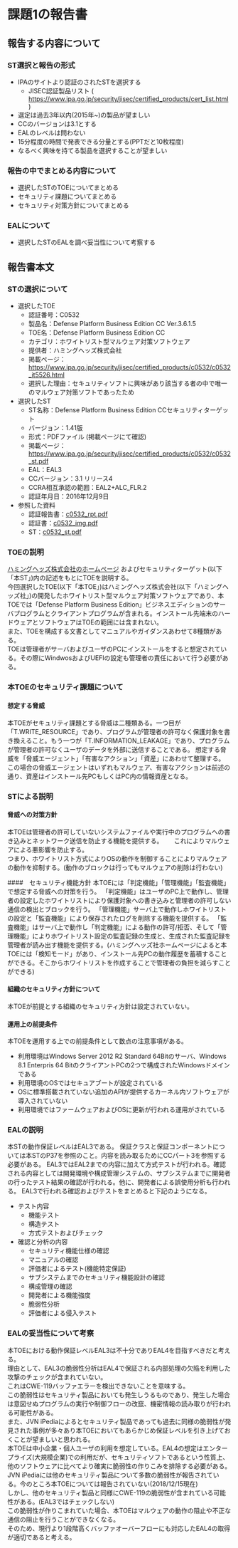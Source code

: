 # 課題1の報告書

## 報告する内容について
### ST選択と報告の形式
- IPAのサイトより認証のされたSTを選択する
    - JISEC認証製品リスト ( https://www.ipa.go.jp/security/jisec/certified_products/cert_list.html )
- 選定は過去3年以内(2015年~)の製品が望ましい
- CCのバージョンは3.1とする
- EALのレベルは問わない
- 15分程度の時間で発表できる分量とする(PPTだと10枚程度)
- なるべく興味を持てる製品を選択することが望ましい

### 報告の中でまとめる内容について
- 選択したSTのTOEについてまとめる
- セキュリティ課題についてまとめる
- セキュリティ対策方針についてまとめる

### EALについて
- 選択したSTのEALを調べ妥当性について考察する 

## 報告書本文
### STの選択について
- 選択したTOE
    - 認証番号：C0532
    - 製品名：Defense Platform Business Edition CC Ver.3.6.1.5
    - TOE名：Defense Platform Business Edition CC
    - カテゴリ：ホワイトリスト型マルウェア対策ソフトウェア
    - 提供者：ハミングヘッズ株式会社
    - 掲載ページ：https://www.ipa.go.jp/security/jisec/certified_products/c0532/c0532_it5526.html
    - 選択した理由：セキュリティソフトに興味があり該当する者の中で唯一のマルウェア対策ソフトであったため
- 選択したST
    - ST名称：Defense Platform Business Edition CCセキュリティターゲット
    - バージョン：1.41版
    - 形式：PDFファイル (掲載ページにて確認)
    - 掲載ページ：https://www.ipa.go.jp/security/jisec/certified_products/c0532/c0532_st.pdf
    - EAL：EAL3
    - CCバージョン：3.1 リリース4
    - CCRA相互承認の範囲：EAL2+ALC_FLR.2
    - 認証年月日：2016年12月9日
- 参照した資料
    - 認証報告書：[c0532_rpt.pdf](https://www.ipa.go.jp/security/jisec/certified_products/c0532/c0532_rpt.pdf)
    - 認証書：[c0532_img.pdf](https://www.ipa.go.jp/security/jisec/certified_products/c0532/c0532_img.pdf)
    - ST：[c0532_st.pdf](https://www.ipa.go.jp/security/jisec/certified_products/c0532/c0532_st.pdf)

### TOEの説明
[ハミングヘッズ株式会社のホームページ](https://www.act2.com/dep/) およびセキュリティターゲット(以下「本ST」)内の記述をもとにTOEを説明する。  
今回選択したTOE(以下「本TOE」)はハミングヘッズ株式会社(以下「ハミングヘッズ社」)の開発したホワイトリスト型マルウェア対策ソフトウェアであり、本TOEでは「Defense Platform Business Edition」ビジネスエディションのサーバプログラムとクライアントプログラムが含まれる。インストール先端末のハードウェアとソフトウェアはTOEの範囲には含まれない。  
また、TOEを構成する文書としてマニュアルやガイダンスあわせて8種類がある。  
TOEは管理者がサーバおよびユーザのPCにインストールをすると想定されている。その際にWindwosおよびUEFIの設定も管理者の責任において行う必要がある。  

### 本TOEのセキュリティ課題について
#### 想定する脅威
本TOEがセキュリティ課題とする脅威は二種類ある。一つ目が「T.WRITE_RESOURCE」であり、プログラムが管理者の許可なく保護対象を書き換えること。もう一つが「T.INFORMATION_LEAKAGE」であり、プログラムが管理者の許可なくユーザのデータを外部に送信することである。
想定する脅威を「脅威エージェント」「有害なアクション」「資産」にあわせて整理する。
この場合の脅威エージェントはいずれもマルウェア、有害なアクションは前述の通り、資産はインストール先PCもしくはPC内の情報資産となる。

### STによる説明
#### 脅威への対策方針
本TOEは管理者の許可していないシステムファイルや実行中のプログラムへの書き込みとネットワーク送信を防止する機能を提供する。　　
これによりマルウェアによる悪影響を防止する。  
つまり、ホワイトリスト方式によりOSの動作を制御することによりマルウェアの動作を抑制する。(動作のブロックは行ってもマルウェアの削除は行わない)  

####　セキュリティ機能方針 
本TOEには「判定機能」「管理機能」「監査機能」で想定する脅威への対策を行う。
「判定機能」はユーザのPC上で動作し、管理者の設定したホワイトリストにより保護対象への書き込みと管理者の許可しない通信の検出とブロックを行う。
「管理機能」サーバ上で動作しホワイトリストの設定と「監査機能」により保存されたログを削除する機能を提供する。
「監査機能」はサーバ上で動作し「判定機能」による動作の許可/拒否、そして「管理機能」によりホワイトリスト設定の監査記録の生成と、生成された監査記録を管理者が読み出す機能を提供する。(ハミングヘッズ社ホームページによると本TOEには「検知モード」があり、インストール先PCの動作履歴を蓄積することができる。そこからホワイトリストを作成することで管理者の負担を減らすことができる)

#### 組織のセキュリティ方針について
本TOEが前提とする組織のセキュリティ方針は設定されていない。

#### 運用上の前提条件
本TOEを運用する上での前提条件として数点の注意事項がある。
- 利用環境はWindows Server 2012 R2 Standard 64Bitのサーバ、Windows 8.1 Enterpris 64 BitのクライアントPCの2つで構成されたWindowsドメインである
- 利用環境のOSではセキュアブートが設定されている
- OSに標準搭載されていない追加のAPIが提供するカーネル内ソフトウェアが導入されていない
- 利用環境ではファームウェアおよびOSに更新が行われる運用がされている

### EALの説明
本STの動作保証レベルはEAL3である。
保証クラスと保証コンポーネントについては本STのP37を参照のこと。内容を読み取るためにCCパート3を参照する必要がある。
EAL3ではEAL2までの内容に加えて方式テストが行われる。確認される内容としては開発環境や構成管理システムの、サブシステムまでに開発者の行ったテスト結果の確認が行われる。他に、開発者による誤使用分析も行われる。
EAL3で行われる確認およびテストをまとめると下記のようになる。

- テスト内容
    - 機能テスト
    - 構造テスト
    - 方式テストおよびチェック
- 確認と分析の内容
    - セキュリティ機能仕様の確認
    - マニュアルの確認
    - 評価者によるテスト(機能特定保証)
    - サブシステムまでのセキュリティ機能設計の確認
    - 構成管理の確認
    - 開発者による機能強度
    - 脆弱性分析
    - 評価者による侵入テスト

### EALの妥当性について考察
本TOEにおける動作保証レベルEAL3は不十分でありEAL4を目指すべきだと考える。  
理由として、EAL3の脆弱性分析はEAL4で保証される内部処理の欠陥を利用した攻撃のチェックが含まれていない。  
これはCWE-119バッファエラーを検出できないことを意味する。  
この脆弱性はセキュリティ製品においても発生しうるものであり、発生した場合は意図せぬプログラムの実行や制御フローの改竄、機密情報の読み取りが行われる可能性がある。  
また、JVN iPediaによるとセキュリティ製品であっても過去に同様の脆弱性が発見された事例が多々あり本TOEにおいてもあらかじめ保証レベルを引き上げておくことが望ましいと思われる。  
本TOEは中小企業・個人ユーザの利用を想定している。EAL4の想定はエンタープライズ(大規模企業)での利用だが、セキュリティソフトであるという性質上、他のソフトウェアに比べてより確実に脆弱性の作りこみを排除する必要がある。  
JVN iPediaには他のセキュリティ製品について多数の脆弱性が報告されている。今のところ本TOEについては報告されていない(2018/12/15現在)  
しかし、他のセキュリティ製品と同様にCWE-119の脆弱性が含まれている可能性がある。(EAL3ではチェックしない)  
この脆弱性が作りこまれていた場合、本TOEはマルウェアの動作の阻止や不正な通信の阻止を行うことができなくなる。  
そのため、現行より1段階高くバッファオーバーフローにも対応したEAL4の取得が適切であると考える。  
